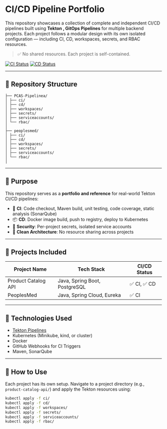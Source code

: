 # CI/CD Pipeline Portfolio

This repository showcases a collection of complete and independent CI/CD pipelines built using **Tekton , GitOps Pipelines** for multiple backend projects. Each project follows a modular design with its own isolated configuration — including CI, CD, workspaces, secrets, and RBAC resources.

> ✅ No shared resources. Each project is self-contained.
> 
[![CI Status](https://img.shields.io/badge/CI-Passing-brightgreen)]()
[![CD Status](https://img.shields.io/badge/CD-Automated-blue)]()

---

## 📁 Repository Structure

```
├── PCAS-Pipelinea/ 
│ ├── ci/
│ ├── cd/
│ ├── workspaces/ 
│ ├── secrets/ 
│ ├── serviceaccounts/
│ └── rbac/ 
│ 
├── peoplesmed/ 
│ ├── ci/ 
│ ├── cd/ 
│ ├── workspaces/ 
│ ├── secrets/ 
│ ├── serviceaccounts/ 
│ └── rbac/ 
│ 

```

---

## 🧩 Purpose

This repository serves as a **portfolio and reference** for real-world Tekton CI/CD pipelines:
- 🚀 **CI**: Code checkout, Maven build, unit testing, code coverage, static analysis (SonarQube)
- 📦 **CD**: Docker image build, push to registry, deploy to Kubernetes
- 🔐 **Security**: Per-project secrets, isolated service accounts
- 🧹 **Clean Architecture**: No resource sharing across projects

---

## 📌 Projects Included

| Project Name         | Tech Stack                  | CI/CD Status |
|----------------------|-----------------------------|--------------|
| Product Catalog API  | Java, Spring Boot, PostgreSQL | ✅ CI, ✅ CD |
| PeoplesMed           | Java, Spring Cloud, Eureka   | ✅ CI        |


---

## 🤖 Technologies Used

- [Tekton Pipelines](https://tekton.dev/)
- Kubernetes (Minikube, kind, or cluster)
- Docker
- GitHub Webhooks for CI Triggers
- Maven, SonarQube

---

## 🧭 How to Use

Each project has its own setup. Navigate to a project directory (e.g., `product-catalog-api/`) and apply the Tekton resources using:

```bash
kubectl apply -f ci/
kubectl apply -f cd/
kubectl apply -f workspaces/
kubectl apply -f secrets/
kubectl apply -f serviceaccounts/
kubectl apply -f rbac/
